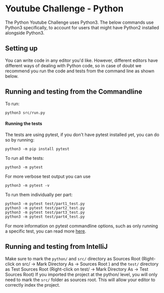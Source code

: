 # Youtube Challenge - Python
The Python Youtube Challenge uses Python3. 
The below commands use Python3 specifically, to account for users that might 
have Python2 installed alongside Python3.

## Setting up
You can write code in any editor you'd like. However, different editors have 
different ways of dealing with Python code, so in case of doubt we recommend 
you run the code and tests from the command line as shown  below.

## Running and testing from the Commandline
To run:
```shell script
python3 src/run.py
```

#### Running the tests
The tests are using pytest, if you don't have pytest installed yet, you can do so by running:
```shell script
python3 -m pip install pytest
```

To run all the tests:
```shell script
python3 -m pytest
```
For more verbose test output you can use
```shell script
python3 -m pytest -v
```

To run them individually per part:
```shell script
python3 -m pytest test/part1_test.py
python3 -m pytest test/part2_test.py
python3 -m pytest test/part3_test.py
python3 -m pytest test/part4_test.py
```

For more information on pytest commandline options, such as only running a specific test,
you can read more [here](https://docs.pytest.org/en/reorganize-docs/new-docs/user/commandlineuseful.html).

## Running and testing from IntelliJ

Make sure to mark the `python/` and `src/` directory as Sources Root
(Right-click on src/ -> Mark Directory As -> Sources Root ) and the `test/` directory as Test Sources Root
(Right-click on test/ -> Mark Directory As -> Test Sources Root)
If you imported the project at the python/ level, you will only need to mark the `src/` folder
as sources root. This will allow your editor to correctly index the project.